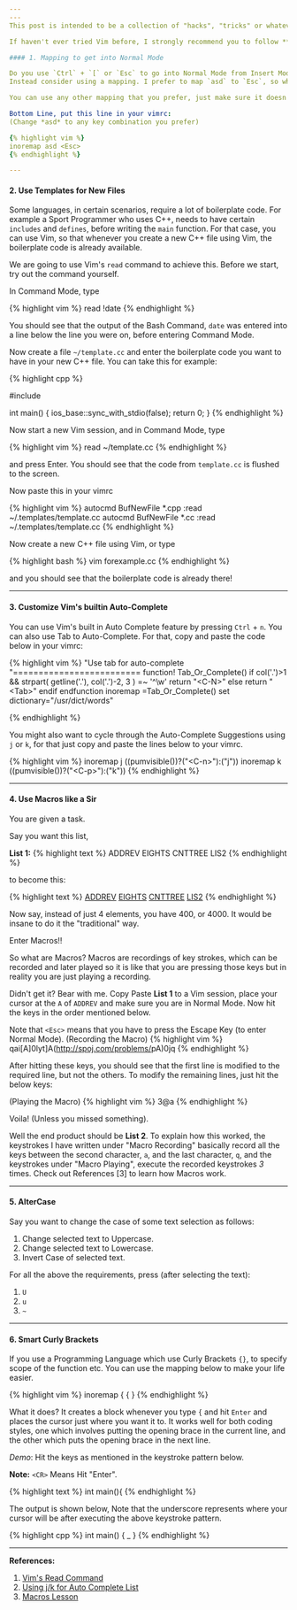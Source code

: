 ```yaml
---
---
This post is intended to be a collection of "hacks", "tricks" or whatever one might wanna call them, for users who are relatively new to Vim. The idea is for a newbie to realize the potential and extent of customizability that Vim has to offer.

If haven't ever tried Vim before, I strongly recommend you to follow **vimtutor**. In terminal type, `vimtutor` and follow the instructions. I think there is no better introduction to Vim than vimtutor, and that is the reason I ditched writing an article on "Getting Started with Vim".

#### 1. Mapping to get into Normal Mode

Do you use `Ctrl` + `[` or `Esc` to go into Normal Mode from Insert Mode?
Instead consider using a mapping. I prefer to map `asd` to `Esc`, so whenever I am in Insert Mode, I can press `asd` and it will take me into Normal Mode.

You can use any other mapping that you prefer, just make sure it doesn't conflict with any of Vim's functionality.

Bottom Line, put this line in your vimrc:
(Change *asd* to any key combination you prefer)

{% highlight vim %}
inoremap asd <Esc>
{% endhighlight %}

---
```


#### 2. Use Templates for New Files

Some languages, in certain scenarios, require a lot of boilerplate code. For example a Sport Programmer who uses C++, needs to have certain `includes` and `defines`, before writing the `main` function. For that case, you can use Vim, so that whenever you create a new C++ file using Vim, the boilerplate code is already available.

We are going to use Vim's `read` command to achieve this.
Before we start, try out the command yourself. 

In Command Mode, type

{% highlight vim %}
read !date
{% endhighlight %}

You should see that the output of the Bash Command, `date` was entered into a line below the line you were on, before entering Command Mode.

Now create a file `~/template.cc` and enter the boilerplate code you want to have in your new C++ file.
You can take this for example:

{% highlight cpp %}

#include <iostream>

int main()
{
    ios_base::sync_with_stdio(false);
    return 0;
}
{% endhighlight %}

Now start a new Vim session, and in Command Mode, type

{% highlight vim %}
read ~/template.cc
{% endhighlight %}

and press Enter. You should see that the code from `template.cc` is flushed to the screen.

Now paste this in your vimrc

{% highlight vim %}
autocmd BufNewFile *.cpp :read ~/.templates/template.cc
autocmd BufNewFile *.cc  :read ~/.templates/template.cc
{% endhighlight %}

Now create a new C++ file using Vim, or type

{% highlight bash %}
vim forexample.cc
{% endhighlight %}

and you should see that the boilerplate code is already there!

---

#### 3. Customize Vim's builtin Auto-Complete

You can use Vim's built in Auto Complete feature by pressing `Ctrl` + `n`. You can also use Tab to Auto-Complete. For that, copy and paste the code below in your vimrc:

{% highlight vim %}
"Use tab for auto-complete
"=========================
function! Tab_Or_Complete()
  if col('.')>1 && strpart( getline('.'), col('.')-2, 3 ) =~ '^\w'
    return "\<C-N>"
  else
    return "\<Tab>"
  endif
endfunction
inoremap <Tab> <C-R>=Tab_Or_Complete()<CR>
set dictionary="/usr/dict/words"

{% endhighlight %}

You might also want to cycle through the Auto-Complete Suggestions using `j` or `k`, for that just copy and paste the lines below to your vimrc.

{% highlight vim %}
inoremap <expr> j ((pumvisible())?("\<C-n>"):("j"))
inoremap <expr> k ((pumvisible())?("\<C-p>"):("k"))
{% endhighlight %}

---

#### 4. Use Macros like a Sir

You are given a task.

Say you want this list,

**List 1:**
{% highlight text %}
ADDREV
EIGHTS
CNTTREE
LIS2
{% endhighlight %}

to become this:

{% highlight text %}
[ADDREV](http://spoj.com/problems/ADDREV)
[EIGHTS](http://spoj.com/problems/EIGHTS)
[CNTTREE](http://spoj.com/problems/CNTTREE)
[LIS2](http://spoj.com/problems/LIS2)
{% endhighlight %}

Now say, instead of just 4 elements, you have 400, or 4000. It would be insane to do it the "traditional" way.

Enter Macros!!

So what are Macros? Macros are recordings of key strokes, which can be recorded and later played so it is like that you are pressing those keys but in reality you are just playing a recording.

Didn't get it? Bear with me.
Copy Paste **List 1** to a Vim session, place your cursor at the `A` of `ADDREV` and make sure you are in Normal Mode. Now hit the keys in the order mentioned below.

Note that `<Esc>` means that you have to press the Escape Key (to enter Normal Mode).
(Recording the Macro)
{% highlight vim %}
qai[<Esc>A]<Esc>0lyt]A(http://spoj.com/problems/<Esc>pA)<Esc>0jq
{% endhighlight %}

After hitting these keys, you should see that the first line is modified to the required line, but not the others. To modify the remaining lines, just hit the below keys:

(Playing the Macro)
{% highlight vim %}
3@a
{% endhighlight %}

Voila! (Unless you missed something).

Well the end product should be **List 2**. To explain how this worked, the keystrokes I have written under "Macro Recording" basically record all the keys between the second character, `a`, and the last character, `q`, and the keystrokes under "Macro Playing", execute the recorded keystrokes *3* times. Check out References [3] to learn how Macros work.

---

#### 5. AlterCase

Say you want to change the case of some text selection as follows:

  1. Change selected text to Uppercase.
  2. Change selected text to Lowercase.
  3. Invert Case of selected text.

For all the above the requirements, press (after selecting the text):

  1. `U`
  2. `u`
  3. `~`

---

#### 6. Smart Curly Brackets

If you use a Programming Language which use Curly Brackets `{}`, to specify scope of the function etc. You can use the mapping below to make your life easier.

{% highlight vim %}
inoremap {<CR> {<CR>  <CR>}<up><right>
{% endhighlight %}

What it does? It creates a block whenever you type `{` and hit `Enter` and places the cursor just where you want it to. It works well for both coding styles, one which involves putting the opening brace in the current line, and the other which puts the opening brace in the next line.

*Demo*: Hit the keys as mentioned in the keystroke pattern below.

**Note:** `<CR>` Means Hit "Enter".

{% highlight text %}
int main()<CR>{<CR>
{% endhighlight %}

The output is shown below, Note that the underscore represents where your cursor will be after executing the above keystroke pattern.

{% highlight cpp %}
int main()
{
    _
}
{% endhighlight %}

---
**References:**

1. [Vim's Read Command](http://vim.wikia.com/wiki/Append_output_of_an_external_command)
2. [Using j/k for Auto Complete List](http://stackoverflow.com/questions/4739901/scrolling-in-vim-autocomplete-box-with-jk-movement-keys)
3. [Macros Lesson](https://www.youtube.com/watch?v=eWfBWg8bVTQ)
